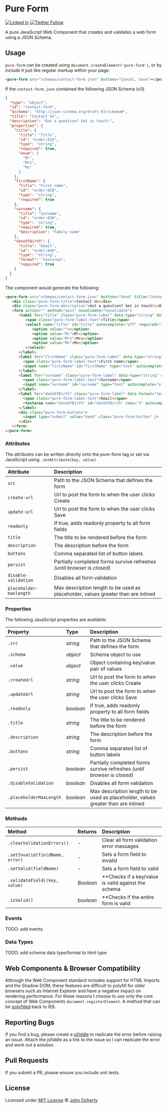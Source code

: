 # Pure Form

[![Linked In](https://img.shields.io/badge/Linked-In-blue.svg)](https://www.linkedin.com/in/john-i-doherty) [![Twitter Follow](https://img.shields.io/twitter/follow/CambridgeMVP.svg?style=social&label=Twitter&style=plastic)](https://twitter.com/CambridgeMVP)

<!--JSON Schema driven Form written in pure JavaScript as a Web Component-->

A pure JavaScript Web Component that creates and validates a web form using a JSON Schema.

## Usage

`pure-form` can be created using `document.createElement('pure-form')`, or by include it just like regular markup within your page:

```html
<pure-form src="schemas/contact-form.json" buttons="Cancel, Save"></pure-form>
```

If the `contact-form.json` contained the following JSON Schema (v3)

```json
{
  "type": "object",
  "id": "contact-form",
  "$schema": "http://json-schema.org/draft-03/schema#",
  "title": "Contact Us",
  "description": "Got a question? Get in touch!",
  "properties": {
    "title": {
      "title": "Title",
      "id": "order:010",
      "type": "string",
      "required": true,
      "enum": [
        "Mr",
        "Mrs",
        "Ms"
      ]
    },
    "firstName": {
      "title": "First name",
      "id": "order:020",
      "type": "string",
      "required": true
    },
    "surname": {
      "title": "Surname",
      "id": "order:030",
      "type": "string",
      "required": true,
      "description": "Family name"
    },
    "dateOfBirth": {
      "title": "Email",
      "id": "order:040",
      "type": "string",
      "format": "textarea",
      "required": true
    }
  }
}
```

The component would generate the following:

```html
<pure-form src="schemas/contact-form.json" buttons="Send" title="Contact Us" description="Got a question? Get in touch!">
   <div class="pure-form-title">Contact Us</div>
   <div class="pure-form-description">Got a question? Get in touch!</div>
   <form action="" method="post" novalidate="novalidate">
      <label for="title" class="pure-form-label" data-type="string" data-required="true" data-error="This field must have a value">
         <span class="pure-form-label-text">Title</span>
         <select name="title" id="title" autocomplete="off" required="required" autofocus="true" data-invalid="true">
            <option value=""></option>
            <option value="Mr">Mr</option>
            <option value="Mrs">Mrs</option>
            <option value="Ms">Ms</option>
         </select>
      </label>
      <label for="firstName" class="pure-form-label" data-type="string" data-required="true">
        <span class="pure-form-label-text">First name</span>
        <input name="firstName" id="firstName" type="text" autocomplete="off" required="required" />
      </label>
      <label for="surname" class="pure-form-label" data-type="string" data-required="true" />
        <span class="pure-form-label-text">Surname</span>
        <input name="surname" id="surname" type="text" autocomplete="off" required="required" placeholder="Family name" />
      </label>
      <label for="dateOfBirth" class="pure-form-label" data-format="textarea" data-type="string" data-required="true">
        <span class="pure-form-label-text">Email</span>
        <textarea name="dateOfBirth" id="dateOfBirth" rows="3" autocomplete="off" required="required"></textarea>
      </label>
      <div class="pure-form-buttons">
        <input type="submit" value="Send" class="pure-form-button" />
      </div>
   </form>
</pure-form>
```

### Attributes

The attributes can be written directly onto the pure-form tag or set via JavaScript using `.setAttribute(key, value)`

| Attribute | Description |
| :--- |  :--- |
| `src`  | Path to the JSON Schema that defines the form |
| `create-url` | Url to post the form to when the user clicks Create
| `update-url` | Url to post the form to when the user clicks Save
| `readonly` | If true, adds readonly property to all form fields
| `title` | The title to be rendered before the form
| `description` | The description before the form
| `buttons` | Comma separated list of button labels
| `persist` | Partially completed forms survive refreshes _(until browser is closed)_
| `disable-validation` | Disables all form validation
| `placeholder-maxlength` | Max description length to be used as placeholder, values greater than are inlined

### Properties

The following JavaScript properties are available:

| Property | Type | Description |
| :--- | :--- | :--- |
| `.src` | _string_ | Path to the JSON Schema that defines the form |
| `.schema` | _object_ | Schema object to use |
| `.value` | _object_ | Object containing key/value pair of values |
| `.createUrl` | _string_ | Url to post the form to when the user clicks Create |
| `.updateUrl` | _string_ | Url to post the form to when the user clicks Save |
| `.readonly` | _boolean_ | If true, adds readonly property to all form fields |
| `.title` | _string_ | The title to be rendered before the form |
| `.description` | _string_ | The description before the form |
| `.buttons` | _string_ | Comma separated list of button labels |
| `.persist` | _boolean_ | Partially completed forms survive refreshes _(until browser is closed)_ |
| `.disableValidation` | _boolean_ | Disables all form validation |
| `.placeholderMaxLength` | _boolean_ | Max description length to be used as placeholder, values greater than are inlined


### Methods

| Method | Returns | Description |
| :--- | :--- | :--- |
| `.clearValidationErrors()` | - | Clear all form validation error messages |
| `.setInvalid(fieldName, error)` | - | Sets a form field to invalid |
| `.setValid(fieldName)` | - | Sets a form field to valid |
| `.validateField((key, value)` | _Boolean_ | **Checks if a key/value is valid against the schema |
| `.isValid()` | _boolean_ | **Checks if the entire form is valid |


### Events

TODO: add events

### Data Types

TODO: add schema data type/format to html type

## Web Components & Browser Compatibility

Although the Web Component standard includes support for HTML Imports and the Shadow DOM, these features are difficult to polyfill for older browsers such as Internet Explorer and have a negative impact on rendering performance. For these reasons I choose to use only the core concept of Web Components ```document.registerElement```. A method that can be [polyfilled](https://github.com/WebReflection/document-register-element) back to IE8.

## Reporting Bugs

If you find a bug, please create a [jsfiddle](https://jsfiddle.net) to replicate the error before raising an issue. Attach the jsfiddle as a link to the issue so I can replicate the error and work out a solution.

## Pull Requests

If you submit a PR, please ensure you include unit tests.

## License

Licensed under [MIT License](LICENSE) &copy; [John Doherty](http://www.johndoherty.info)